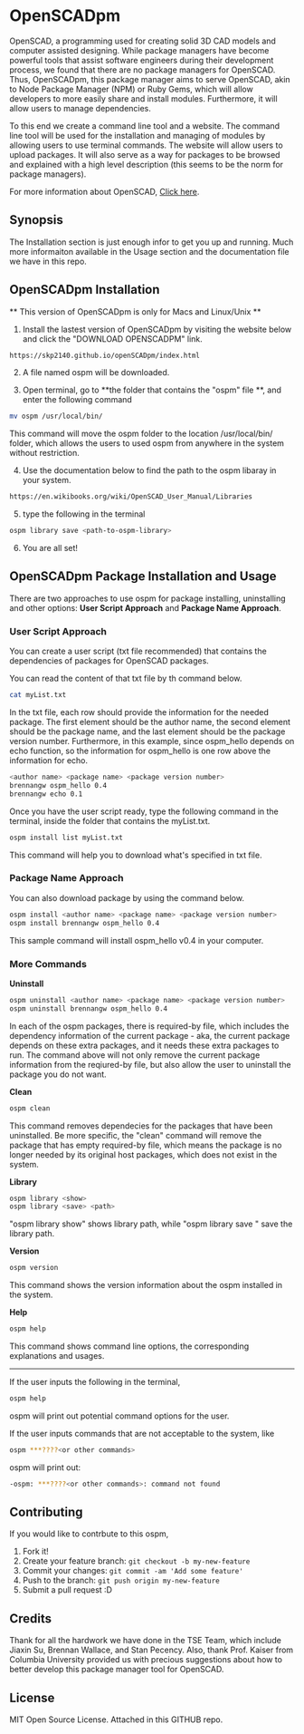 # OpenSCADpm

OpenSCAD, a programming used for creating solid 3D CAD models and computer assisted designing. While package
managers have become powerful tools that assist software engineers during their development process, we found
that there are no package managers for OpenSCAD. Thus, OpenSCADpm, this package manager aims to serve OpenSCAD,
akin to Node Package Manager (NPM) or Ruby Gems, which will allow developers to more easily share and install
modules. Furthermore, it will allow users to manage dependencies. 

To this end we create a command line tool and a website. The command line tool will be used for the 
installation and managing of modules by allowing users to use terminal commands. The website will allow users 
to upload packages. It will also serve as a way for packages to be browsed and explained with a high level 
description (this seems to be the norm for package managers).

For more information about OpenSCAD, [Click here](http://www.openscad.org/about.html). 

## Synopsis
The Installation section is just enough infor to get you up and running. 
Much more informaiton available in the Usage section and the documentation file we have in this repo.


## OpenSCADpm Installation
** This version of OpenSCADpm is only for Macs and Linux/Unix **

1. Install the lastest version of OpenSCADpm by visiting the website below and click the "DOWNLOAD OPENSCADPM" link.

```sh
https://skp2140.github.io/openSCADpm/index.html
```

2. A file named ospm will be downloaded.  

3. Open terminal, go to **the folder that contains the "ospm" file **, and enter the following command
```sh
mv ospm /usr/local/bin/
```
This command will move the ospm folder to the location /usr/local/bin/ folder, which allows the users 
to used ospm from anywhere in the system without restriction. 

4. Use the documentation below to find the path to the ospm libaray in your system.
```sh
https://en.wikibooks.org/wiki/OpenSCAD_User_Manual/Libraries
```

5. type the following in the terminal
```sh
ospm library save <path-to-ospm-library> 
```

6. You are all set!

## OpenSCADpm Package Installation and Usage

There are two approaches to use ospm for package installing, uninstalling and other options: **User 
Script Approach** and **Package Name Approach**. 


### User Script Approach
You can create a user script (txt file recommended) that contains the dependencies of packages for 
OpenSCAD packages. 

You can read the content of that txt file by th command below.
```sh
cat myList.txt
```
In the txt file, each row should provide the information for the needed package. The first element 
should be the author name, the second element should be the package name, and the last element 
should be the package version number. Furthermore, in this example, since ospm_hello depends on 
echo function, so the information for ospm_hello is one row above the information for echo. 

```sh
<author name> <package name> <package version number>
brennangw ospm_hello 0.4
brennangw echo 0.1
```

Once you have the user script ready, type the following command in the terminal, inside the folder
that contains the myList.txt.

```sh
ospm install list myList.txt
```

This command will help you to download what's specified in txt file. 


### Package Name Approach

You can also download package by using the command below.
```sh
ospm install <author name> <package name> <package version number>
ospm install brennangw ospm_hello 0.4
```
This sample command will install ospm_hello v0.4 in your computer. 


### More Commands

**Uninstall**
```sh
ospm uninstall <author name> <package name> <package version number>
ospm uninstall brennangw ospm_hello 0.4
```
In each of the ospm packages, there is required-by file, which includes the dependency information
of the current package - aka, the current package depends on these extra packages, and it needs
these extra packages to run. The command above will not only remove the current package information 
from the reqiured-by file, but also allow the user to uninstall the package you do not want. 

**Clean**
```sh
ospm clean
```
This command removes dependecies for the packages that have been uninstalled. Be more specific, the
"clean" command will remove the package that has empty required-by file, which means the package is
no longer needed by its original host packages, which does not exist in the system. 

**Library**
```sh
ospm library <show>
ospm library <save> <path>
```
"ospm library show" shows library path, while "ospm library save <path>" save the library path.


**Version**
```sh
ospm version
```
This command shows the version information about the ospm installed in the system. 


**Help**
```sh
ospm help
```
This command shows command line options, the corresponding explanations and usages. 

***
If the user inputs the following in the terminal,
```sh
ospm help
```
ospm will print out potential command options for the user. 


If the user inputs commands that are not acceptable to the system, like
```sh
ospm ***????<or other commands>
```

ospm will print out:
```sh
-ospm: ***????<or other commands>: command not found
```


## Contributing
If you would like to contrbute to this ospm, 

1. Fork it!
2. Create your feature branch: 
`git checkout -b my-new-feature`
3. Commit your changes: 
`git commit -am 'Add some feature'`
4. Push to the branch: 
`git push origin my-new-feature`
5. Submit a pull request :D


## Credits

Thank for all the hardwork we have done in the TSE Team, which include Jiaxin Su, Brennan Wallace,
and Stan Pecency. Also, thank Prof. Kaiser from Columbia University provided us with precious suggestions
about how to better develop this package manager tool for OpenSCAD.


## License
MIT Open Source License. 
Attached in this GITHUB repo. 
